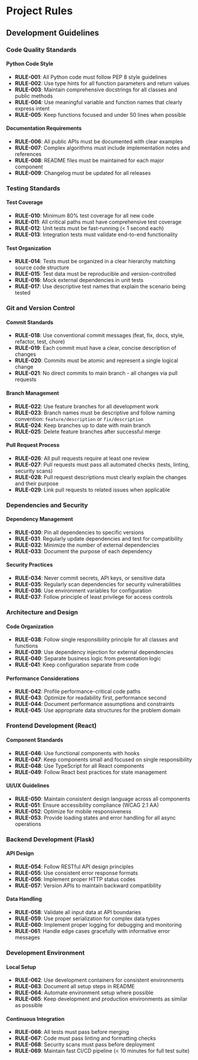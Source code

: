 # Project Rules

## Development Guidelines

### Code Quality Standards

#### Python Code Style
- **RULE-001**: All Python code must follow PEP 8 style guidelines
- **RULE-002**: Use type hints for all function parameters and return values
- **RULE-003**: Maintain comprehensive docstrings for all classes and public methods
- **RULE-004**: Use meaningful variable and function names that clearly express intent
- **RULE-005**: Keep functions focused and under 50 lines when possible

#### Documentation Requirements
- **RULE-006**: All public APIs must be documented with clear examples
- **RULE-007**: Complex algorithms must include implementation notes and references
- **RULE-008**: README files must be maintained for each major component
- **RULE-009**: Changelog must be updated for all releases

### Testing Standards

#### Test Coverage
- **RULE-010**: Minimum 80% test coverage for all new code
- **RULE-011**: All critical paths must have comprehensive test coverage
- **RULE-012**: Unit tests must be fast-running (< 1 second each)
- **RULE-013**: Integration tests must validate end-to-end functionality

#### Test Organization
- **RULE-014**: Tests must be organized in a clear hierarchy matching source code structure
- **RULE-015**: Test data must be reproducible and version-controlled
- **RULE-016**: Mock external dependencies in unit tests
- **RULE-017**: Use descriptive test names that explain the scenario being tested

### Git and Version Control

#### Commit Standards
- **RULE-018**: Use conventional commit messages (feat, fix, docs, style, refactor, test, chore)
- **RULE-019**: Each commit must have a clear, concise description of changes
- **RULE-020**: Commits must be atomic and represent a single logical change
- **RULE-021**: No direct commits to main branch - all changes via pull requests

#### Branch Management
- **RULE-022**: Use feature branches for all development work
- **RULE-023**: Branch names must be descriptive and follow naming convention: `feature/description` or `fix/description`
- **RULE-024**: Keep branches up to date with main branch
- **RULE-025**: Delete feature branches after successful merge

#### Pull Request Process
- **RULE-026**: All pull requests require at least one review
- **RULE-027**: Pull requests must pass all automated checks (tests, linting, security scans)
- **RULE-028**: Pull request descriptions must clearly explain the changes and their purpose
- **RULE-029**: Link pull requests to related issues when applicable

### Dependencies and Security

#### Dependency Management
- **RULE-030**: Pin all dependencies to specific versions
- **RULE-031**: Regularly update dependencies and test for compatibility
- **RULE-032**: Minimize the number of external dependencies
- **RULE-033**: Document the purpose of each dependency

#### Security Practices
- **RULE-034**: Never commit secrets, API keys, or sensitive data
- **RULE-035**: Regularly scan dependencies for security vulnerabilities
- **RULE-036**: Use environment variables for configuration
- **RULE-037**: Follow principle of least privilege for access controls

### Architecture and Design

#### Code Organization
- **RULE-038**: Follow single responsibility principle for all classes and functions
- **RULE-039**: Use dependency injection for external dependencies
- **RULE-040**: Separate business logic from presentation logic
- **RULE-041**: Keep configuration separate from code

#### Performance Considerations
- **RULE-042**: Profile performance-critical code paths
- **RULE-043**: Optimize for readability first, performance second
- **RULE-044**: Document performance assumptions and constraints
- **RULE-045**: Use appropriate data structures for the problem domain

### Frontend Development (React)

#### Component Standards
- **RULE-046**: Use functional components with hooks
- **RULE-047**: Keep components small and focused on single responsibility
- **RULE-048**: Use TypeScript for all React components
- **RULE-049**: Follow React best practices for state management

#### UI/UX Guidelines
- **RULE-050**: Maintain consistent design language across all components
- **RULE-051**: Ensure accessibility compliance (WCAG 2.1 AA)
- **RULE-052**: Optimize for mobile responsiveness
- **RULE-053**: Provide loading states and error handling for all async operations

### Backend Development (Flask)

#### API Design
- **RULE-054**: Follow RESTful API design principles
- **RULE-055**: Use consistent error response formats
- **RULE-056**: Implement proper HTTP status codes
- **RULE-057**: Version APIs to maintain backward compatibility

#### Data Handling
- **RULE-058**: Validate all input data at API boundaries
- **RULE-059**: Use proper serialization for complex data types
- **RULE-060**: Implement proper logging for debugging and monitoring
- **RULE-061**: Handle edge cases gracefully with informative error messages

### Development Environment

#### Local Setup
- **RULE-062**: Use development containers for consistent environments
- **RULE-063**: Document all setup steps in README
- **RULE-064**: Automate environment setup where possible
- **RULE-065**: Keep development and production environments as similar as possible

#### Continuous Integration
- **RULE-066**: All tests must pass before merging
- **RULE-067**: Code must pass linting and formatting checks
- **RULE-068**: Security scans must pass before deployment
- **RULE-069**: Maintain fast CI/CD pipeline (< 10 minutes for full test suite)